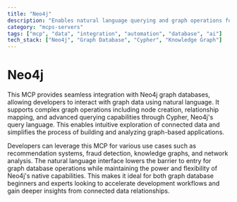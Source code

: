 ```yaml
---
title: "Neo4j"
description: "Enables natural language querying and graph operations for Neo4j databases, supporting knowledge exploration and relationship modeling."
category: "mcps-servers"
tags: ["mcp", "data", "integration", "automation", "database", "ai"]
tech_stack: ["Neo4j", "Graph Database", "Cypher", "Knowledge Graph"]
---
```


# Neo4j

This MCP provides seamless integration with Neo4j graph databases, allowing developers to interact with graph data using natural language. It supports complex graph operations including node creation, relationship mapping, and advanced querying capabilities through Cypher, Neo4j's query language. This enables intuitive exploration of connected data and simplifies the process of building and analyzing graph-based applications.

Developers can leverage this MCP for various use cases such as recommendation systems, fraud detection, knowledge graphs, and network analysis. The natural language interface lowers the barrier to entry for graph database operations while maintaining the power and flexibility of Neo4j's native capabilities. This makes it ideal for both graph database beginners and experts looking to accelerate development workflows and gain deeper insights from connected data relationships.
